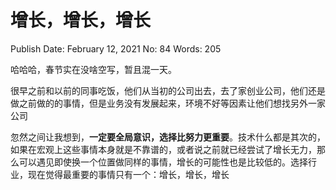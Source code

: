 # 增长，增长，增长

Publish Date: February 12, 2021
No: 84
Words: 205

哈哈哈，春节实在没啥空写，暂且混一天。

很早之前和以前的同事吃饭，他们从当初的公司出去，去了家创业公司，他们还是做之前做的的事情，但是业务没有发展起来，环境不好等因素让他们想找另外一家公司

忽然之间让我想到，**一定要全局意识，选择比努力更重要**。技术什么都是其次的，如果在宏观上这些事情本身就是不靠谱的，或者说之前就已经尝试了增长无力，那么可以遇见即使换一个位置做同样的事情，增长的可能性也是比较低的。选择行业，现在觉得最重要的事情只有一个：增长，增长，增长